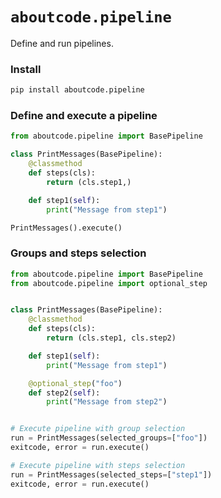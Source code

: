 # `aboutcode.pipeline`

Define and run pipelines.

### Install

```bash
pip install aboutcode.pipeline
```

### Define and execute a pipeline

```python
from aboutcode.pipeline import BasePipeline

class PrintMessages(BasePipeline):
    @classmethod
    def steps(cls):
        return (cls.step1,)

    def step1(self):
        print("Message from step1")

PrintMessages().execute()
```

### Groups and steps selection

```python
from aboutcode.pipeline import BasePipeline
from aboutcode.pipeline import optional_step


class PrintMessages(BasePipeline):
    @classmethod
    def steps(cls):
        return (cls.step1, cls.step2)

    def step1(self):
        print("Message from step1")

    @optional_step("foo")
    def step2(self):
        print("Message from step2")


# Execute pipeline with group selection
run = PrintMessages(selected_groups=["foo"])
exitcode, error = run.execute()

# Execute pipeline with steps selection
run = PrintMessages(selected_steps=["step1"])
exitcode, error = run.execute()
```
